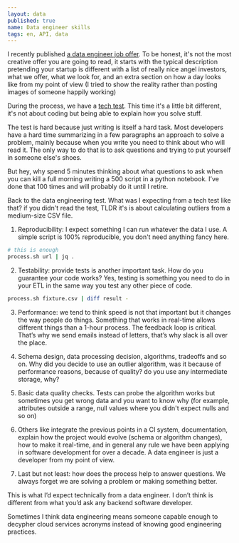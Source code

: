 ```yaml
---
layout: data
published: true
name: Data engineer skills
tags: en, API, data
---
```


I recently published [a data engineer job offer](https://www.tinybird.co/job-offers/data-engineer). To be honest, it's not the most creative offer you are going to read, it starts with the typical description pretending your startup is different with a list of really nice angel investors, what we offer, what we look for, and an extra section on how a day looks like from my point of view (I tried to show the reality rather than posting images of someone happily working)

During the process, we have a [tech test](https://docs.google.com/document/d/1uftjPC8uI3eNCS5Pt-fG4CwlyNX54CBNTcECAxTILxk/edit). This time it's a little bit different, it's not about coding but being able to explain how you solve stuff.

The test is hard because just writing is itself a hard task. Most developers have a hard time summarizing in a few paragraphs an approach to solve a problem, mainly because when you write you need to think about who will read it. The only way to do that is to ask questions and trying to put yourself in someone else's shoes.

But hey, why spend 5 minutes thinking about what questions to ask when you can kill a full morning writing a 500 script in a python notebook. I’ve done that 100 times and will probably do it until I retire.

Back to the data engineering test. What was I expecting from a tech test like that? if you didn't read the test, TLDR it's is about calculating outliers from a medium-size CSV file.

1) Reproducibility: I expect something I can run whatever the data I use. A simple script is 100% reproducible, you don't need anything fancy here.

```bash
# this is enough
process.sh url | jq .
```

2) Testability: provide tests is another important task. How do you guarantee your code works? Yes, testing is something you need to do in your ETL in the same way you test any other piece of code.

```bash
process.sh fixture.csv | diff result -
```

3) Performance: we tend to think speed is not that important but it changes the way people do things. Something that works in real-time allows different things than a 1-hour process. The feedback loop is critical. That’s why we send emails instead of letters, that’s why slack is all over the place.

4) Schema design, data processing decision, algorithms, tradeoffs and so on. Why did you decide to use an outlier algorithm, was it because of performance reasons, because of quality? do you use any intermediate storage, why?

5) Basic data quality checks. Tests can probe the algorithm works but sometimes you get wrong data and you want to know why (for example, attributes outside a range, null values where you didn't expect nulls and so on)

6) Others like integrate the previous points in a CI system, documentation, explain how the project would evolve (schema or algorithm changes), how to make it real-time, and in general any rule we have been applying in software development for over a decade. A data engineer is just a developer from my point of view.

7) Last but not least: how does the process help to answer questions. We always forget we are solving a problem or making something better.

This is what I’d expect technically from a data engineer. I don’t think is different from what you’d ask any backend software developer.

Sometimes I think data engineering means someone capable enough to decypher cloud services acronyms instead of knowing good engineering practices.

